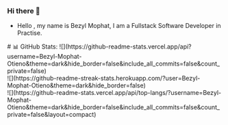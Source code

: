 ### Hi there 👋

- Hello , my name is Bezyl Mophat, I am a Fullstack Software Developer in Practise.
<!--->
# 📊 GitHub Stats:
![](https://github-readme-stats.vercel.app/api?username=Bezyl-Mophat-Otieno&theme=dark&hide_border=false&include_all_commits=false&count_private=false)<br/>
![](https://github-readme-streak-stats.herokuapp.com/?user=Bezyl-Mophat-Otieno&theme=dark&hide_border=false)<br/>
![](https://github-readme-stats.vercel.app/api/top-langs/?username=Bezyl-Mophat-Otieno&theme=dark&hide_border=false&include_all_commits=false&count_private=false&layout=compact)

